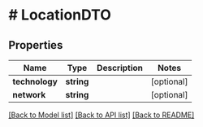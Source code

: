 # # LocationDTO

## Properties

Name | Type | Description | Notes
------------ | ------------- | ------------- | -------------
**technology** | **string** |  | [optional]
**network** | **string** |  | [optional]

[[Back to Model list]](../../README.md#models) [[Back to API list]](../../README.md#endpoints) [[Back to README]](../../README.md)
